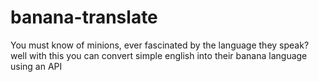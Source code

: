 # banana-translate
You must know of minions, ever fascinated by the language they speak? well with this you can convert simple english into their banana language using an API
